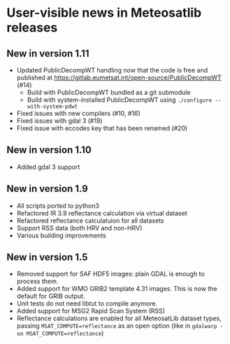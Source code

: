 # User-visible news in Meteosatlib releases

## New in version 1.11

* Updated PublicDecompWT handling now that the code is free and published at
  https://gitlab.eumetsat.int/open-source/PublicDecompWT (#14)
   - Build with PublicDecompWT bundled as a git submodule
   - Build with system-installed PublicDecompWT using
     `./configure --with-system-pdwt`
* Fixed issues with new compilers (#10, #16)
* Fixed issues with gdal 3 (#19)
* Fixed issue with eccodes key that has been renamed (#20)

## New in version 1.10

* Added gdal 3 support

## New in version 1.9

* All scripts ported to python3
* Refactored IR 3.9 reflectance calculation via virtual dataset
* Refactored reflectance calculatuion for all datasets
* Support RSS data (both HRV and non-HRV)
* Various building improvements

## New in version 1.5

* Removed support for SAF HDF5 images: plain GDAL is enough to process them.
* Added support for WMO GRIB2 template 4.31 images. This is now the default for
  GRIB output.
* Unit tests do not need libtut to compile anymore.
* Added support for MSG2 Rapid Scan System (RSS)
* Reflectance calculations are enabled for all MeteosatLib dataset types,
  passing `MSAT_COMPUTE=reflectance` as an open option
  (like in `gdalwarp -oo MSAT_COMPUTE=reflectance`)
